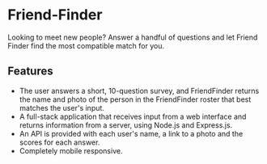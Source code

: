 # Friend-Finder
Looking to meet new people? Answer a handful of questions and let Friend Finder find the most compatible match for you.

## Features
  * The user answers a short, 10-question survey, and FriendFinder returns the name and photo of the person in the FriendFinder roster that best matches the user's input.
  * A full-stack application that receives input from a web interface and returns information from a server, using Node.js and Express.js.
  * An API is provided with each user's name, a link to a photo and the scores for each answer.
  * Completely mobile responsive.

